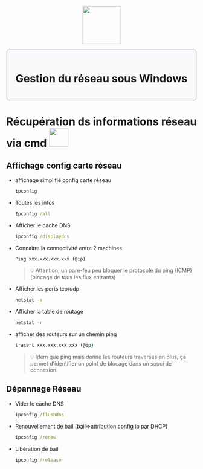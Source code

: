 <div align="center">
  <p align="center">
    <a href="#">
      <img src="https://memos.nadus.fr/wp-content/uploads/2018/05/le-partage-de-fichiers-icone-psd_30-2568.jpg" height="100px" />
    </a>
  </p>
</div>
<div style="border: 2px solid #d1d5db; padding: 20px; border-radius: 8px; background-color: #f9fafb;">
  <h1 align="center">Gestion du réseau sous Windows</h1>
</div>

# **Récupération ds informations réseau via cmd <img src=https://cdn.iconscout.com/icon/premium/png-256-thumb/command-prompt-3477885-2910207.png height="50px" />**

## Affichage config carte réseau
- affichage simplifié config carte réseau
    ```cmd
    ipconfig
    ```
- Toutes les infos
    ```cmd
    Ipconfig /all
    ```  
- Afficher le cache DNS
    ```cmd
    ipconfig /displaydns
    ```
- Connaitre la connectivité entre 2 machines
    ```cmd
    Ping xxx.xxx.xxx.xxx (@ip)
    ```
    > 💡 Attention, un pare-feu peu bloquer le protocole du ping (ICMP) (blocage de tous les flux entrants)  
- Afficher les ports tcp/udp
    ```cmd
    netstat -a
    ``` 
- Afficher la table de routage 
    ```cmd
    netstat -r
    ```
- afficher des routeurs sur un chemin ping
    ```cmd
    tracert xxx.xxx.xxx.xxx (@ip)
    ```
    > 💡 Idem que ping mais donne les routeurs traversés en plus, ça permet d'identifier un point de blocage dans un souci de connexion.    
    

## Dépannage Réseau
- Vider le cache DNS
    ```cmd
    ipconfig /flushdns
    ```
- Renouvellement de bail (bail=>attribution config ip par DHCP)
    ```cmd
    ipconfig /renew
    ```
- Libération de bail
    ```cmd
    ipconfig /release
    ```